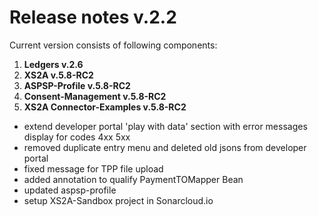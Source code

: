 # Release notes v.2.2

Current version consists of following components:
1. **Ledgers v.2.6**
2. **XS2A v.5.8-RC2**
3. **ASPSP-Profile v.5.8-RC2**
4. **Consent-Management v.5.8-RC2**
4. **XS2A Connector-Examples v.5.8-RC2**
 
- extend developer portal 'play with data' section with error messages display for codes 4xx 5xx 
- removed duplicate entry menu and deleted old jsons from developer portal
- fixed message for TPP file upload
- added annotation to qualify PaymentTOMapper Bean
- updated aspsp-profile
- setup XS2A-Sandbox project in Sonarcloud.io
